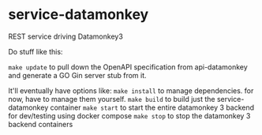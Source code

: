 # service-datamonkey
REST service driving Datamonkey3

Do stuff like this:

`make update` to pull down the OpenAPI specification from api-datamonkey and generate a GO Gin server stub from it.

It'll eventually have options like:
`make install` to manage dependencies. for now, have to manage them yourself.
`make build` to build just the service-datamonkey container
`make start` to start the entire datamonkey 3 backend for dev/testing using docker compose
`make stop` to stop the datamonkey 3 backend containers
